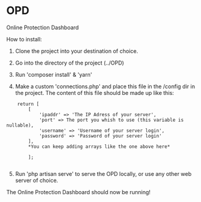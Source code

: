 # OPD
Online Protection Dashboard

How to install:

1. Clone the project into your destination of choice.

2. Go into the directory of the project (../OPD)

3. Run 'composer install' & 'yarn'

4. Make a custom 'connections.php' and place this file in the /config dir in the project.
    The content of this file should be made up like this:
 
        
    

```
    return [
        [
            'ipaddr' => 'The IP Adress of your server',
            'port' => The port you whish to use (this variable is nullable),
            'username' => 'Username of your server login',
            'password' => 'Password of your server login'
        ],
        *You can keep adding arrays like the one above here*

        ];


   ```

5. Run 'php artisan serve' to serve the OPD locally, or use any other web server of choice.

The Online Protection Dashboard should now be running!

